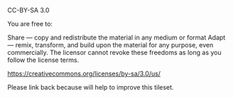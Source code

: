 CC-BY-SA 3.0

You are free to:

Share — copy and redistribute the material in any medium or format
Adapt — remix, transform, and build upon the material
for any purpose, even commercially.
The licensor cannot revoke these freedoms as long as you follow the license terms.

https://creativecommons.org/licenses/by-sa/3.0/us/

Please link back because will help to improve this tileset.

